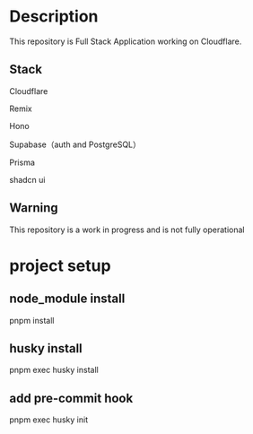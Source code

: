 # Description
This repository is Full Stack Application working on Cloudflare.
## Stack
Cloudflare

Remix

Hono

Supabase（auth and PostgreSQL）

Prisma

shadcn ui

## Warning
This repository is a work in progress and is not fully operational

# project setup
## node_module install
pnpm install

## husky install
pnpm exec husky install

## add pre-commit hook
pnpm exec husky init